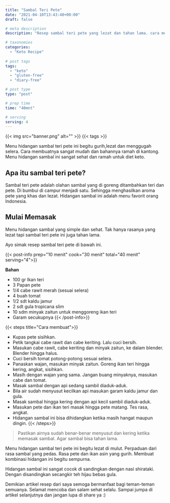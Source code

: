 ```yaml
---
title: "Sambal Teri Pete"
date: "2021-04-10T13:43:40+00:00"
draft: false

# meta description
description: "Resep sambal teri pete yang lezat dan tahan lama. cara membuatnya mudah dan ramah untuk diet keto."

# taxonomies
categories:
  - "Keto Recipe"
  
# post tags
tags:
  - "keto"
  - "gluten-free"
  - "diary-free"

# post type
type: "post"

# prep time
time: "40mnt"

# serving
serving: 4
---
```


{{< img src="banner.png" alt="" >}}
{{< tags >}}

Menu hidangan sambal teri pete ini begitu gurih,lezat dan menggugah selera. Cara membuatnya sangat mudah dan bahannya ramah di kantong. Menu hidangan sambal ini sangat sehat dan ramah untuk diet keto.

## Apa itu sambal teri pete?

Sambal teri pete adalah olahan sambal yang di goreng ditambahkan teri dan pete. Di bumbui di campur menjadi satu. Sehingga menghasilkan aroma pete yang khas dan lezat. Hidangan sambal ini adalah menu favorit orang Indonesia.

## Mulai Memasak

Menu hidangan sambal yang simple dan sehat. Tak hanya rasanya yang lezat tapi sambal teri pete ini juga tahan lama. 

Ayo simak resep sambal teri pete di bawah ini.

{{< post-info prep="10 menit" cook="30 menit" total="40 menit" serving="4">}}

__Bahan__

- 100 gr Ikan teri
- 3 Papan pete
- 1/4 cabe rawit merah (sesuai selera)
- 4 buah tomat
- 1/2 sdt kaldu jamur
- 2 sdt gula tropicana slim
- 10 sdm minyak zaitun untuk menggoreng ikan teri
- Garam secukupnya
{{< /post-info>}}

{{< steps title="Cara membuat">}}
- Kupas pete sisihkan.
- Petik tangkai cabe rawit dan cabe keriting. Lalu cuci bersih.
- Masukan cabe rawit, cabe keriting dan minyak zaitun, ke dalam blender. Blender hingga halus.
- Cuci bersih tomat potong-potong sesuai selera.
- Panaskan wajan, masukan minyak zaitun. Goreng ikan teri hingga kering, angkat, sisihkan.
- Masih dengan wajan yang sama. Jangan buang minyaknya, masukan cabe dan tomat.
- Masak sambal dengan api sedang sambil diaduk-aduk.
- Bila air sudah menyusut kecilkan api masukan garam kaldu jamur dan gula.
- Masak sambal hingga kering dengan api kecil sambil diaduk-aduk.
- Masukan pete dan ikan teri masak hingga pete matang. Tes rasa, angkat.
- Hidangan sambal ini bisa dihidangkan ketika masih hangat maupun dingin.
{{< /steps>}}

>Pastikan airnya sudah benar-benar menyusut dan kering ketika memasak sambal. Agar sambal bisa tahan lama.

Menu hidangan sambal teri pete ini begitu lezat di mulut. Perpaduan dari rasa sambal yang pedas. Rasa pete dan ikan asin yang gurih. Membuat kombinasi hidangan ini begitu sempurna.

Hidangan sambal ini sangat cocok di sandingkan dengan nasi shirataki. Dengan disandingkan secangkir teh hijau bebas gula.

Demikian artikel resep dari saya semoga bermanfaat bagi teman-teman semuanya. Selamat mencoba dan salam sehat selalu. Sampai jumpa di artikel selanjutnya dan jangan lupa di share ya :)
